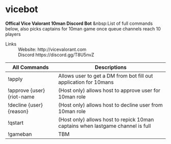 # vicebot
**Offical Vice Valorant 10man Discord Bot**
&nbsp:List of full commands below, also picks captains for 10man game once queue channels reach 10 players

<dl>
    <dt>Links</dt>
    <dd>Website: http://vicevalorant.com </dd>
    <dd>Discord https://discord.gg/T8U5nvZ </dd>
</dl>

All Commands | Descriptions
------------ | -------------
!apply | Allows user to get a DM from bot fill out application for 10mans
!approve {user} {riot-name | (Host only) allows host to approve user for 10man role
!decline {user} {reason} | (Host only) allows host to decline user from 10man role
!qstart | (Host only) allows host to repick 10man captains when lastgame channel is full
!gameban | TBM
